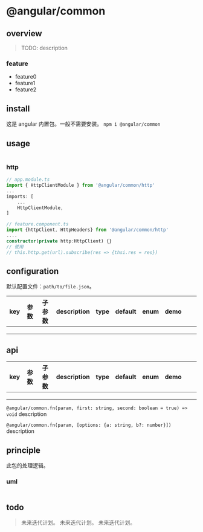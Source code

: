# @angular/common

## overview

> TODO: description

### feature

- feature0
- feature1
- feature2

## install

这是 angular 内置包。一般不需要安装。
`npm i @angular/common`

## usage

```js

```

### http

```ts
// app.module.ts
import { HttpClientModule } from '@angular/common/http'
...
imports: [
    ...
    HttpClientModule,
]

// feature.component.ts
import {httpClient, HttpHeaders} from '@angular/common/http'
....
constructor(private http:HttpClient) {}
// 使用
// this.http.get(url).subscribe(res => {thsi.res = res})
```

## configuration

默认配置文件：`path/to/file.json`。

<!-- prettier-ignore-start -->
|key|参数|子参数|description|type|default|enum|demo|||
|-|-|-|-|-|-|-|-|-|-|
|||||||||||
|||||||||||
|||||||||||
<!-- prettier-ignore-end -->

## api

<!-- prettier-ignore-start -->
|key|参数|子参数|description|type|default|enum|demo|||
|-|-|-|-|-|-|-|-|-|-|
|||||||||||
|||||||||||
|||||||||||
<!-- prettier-ignore-end -->

`@angular/common.fn(param, first: string, second: boolean = true) => void`
description

`@angular/common.fn(param, [options: {a: string, b?: number}])`
description

## principle

此包的处理逻辑。

### uml

```

```

## todo

> 未来迭代计划。
> 未来迭代计划。
> 未来迭代计划。
